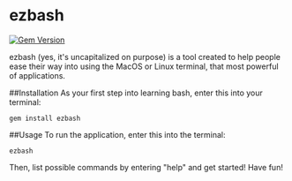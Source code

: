 # ezbash
[![Gem Version](https://badge.fury.io/rb/ezbash.svg)](http://badge.fury.io/rb/ezbash)

ezbash (yes, it's uncapitalized on purpose) is a tool created to help people ease their way into using the MacOS or Linux terminal, that most powerful of applications.

##Installation
As your first step into learning bash, enter this into your terminal:
```
gem install ezbash
```

##Usage
To run the application, enter this into the terminal:
```
ezbash
```
Then, list possible commands by entering "help" and get started! Have fun!
